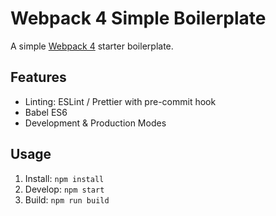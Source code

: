 # Webpack 4 Simple Boilerplate

A simple [Webpack 4](https://webpack.js.org) starter boilerplate.

## Features

*   Linting: ESLint / Prettier with pre-commit hook
*   Babel ES6
*   Development & Production Modes

## Usage

1.  Install: `npm install`
1.  Develop: `npm start`
1.  Build: `npm run build`
